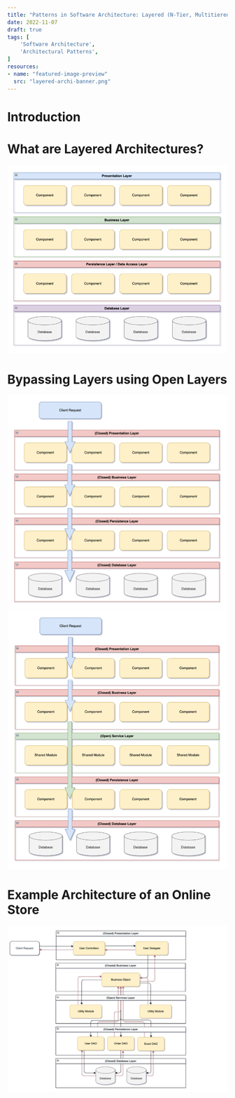 ```yaml
---
title: "Patterns in Software Architecture: Layered (N-Tier, Multitiered) Architectures"
date: 2022-11-07
draft: true
tags: [
    'Software Architecture',
    'Architectural Patterns',
]
resources:
- name: "featured-image-preview"
  src: "layered-archi-banner.png"
---
```


# Introduction

# What are Layered Architectures?

![](./image-1.png "Basic Layered Architecture")

# Bypassing Layers using Open Layers

![](./image-2.png "Request Through Closed Layers")
![](./image-3.png "Sharing Logic Through Open Layers")

# Example Architecture of an Online Store

![](./image-4.png "Example Architecture: Online Store")